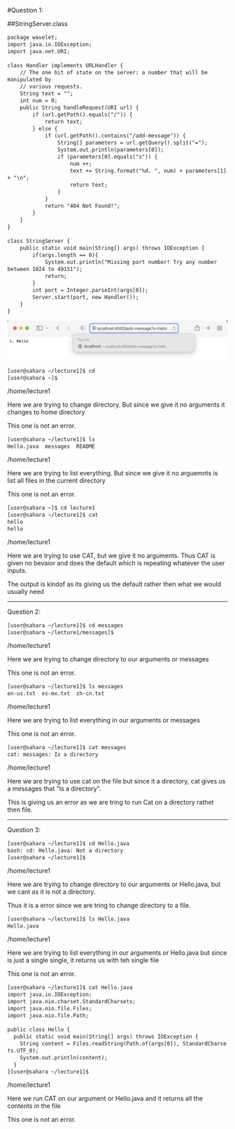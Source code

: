 #Question 1: 

##StringServer.class

```
package wavelet;
import java.io.IOException;
import java.net.URI;

class Handler implements URLHandler {
    // The one bit of state on the server: a number that will be manipulated by
    // various requests.
    String text = "";
    int num = 0;
    public String handleRequest(URI url) {
        if (url.getPath().equals("/")) {
            return text;
        } else {
            if (url.getPath().contains("/add-message")) {
                String[] parameters = url.getQuery().split("=");
                System.out.println(parameters[0]);
                if (parameters[0].equals("s")) {
                    num ++;
                    text += String.format("%d. ", num) + parameters[1] + "\n";
                    return text;
                }
            }
            return "404 Not Found!";
        }
    }
}

class StringServer {
    public static void main(String[] args) throws IOException {
        if(args.length == 0){
            System.out.println("Missing port number! Try any number between 1024 to 49151");
            return;
        }
        int port = Integer.parseInt(args[0]);
        Server.start(port, new Handler());
    }
}
```

![Image](Add1.png)
```
[user@sahara ~/lecture1]$ cd
[user@sahara ~]$
```
/home/lecture1

Here we are trying to change directory. But since 
we give it no arguments it changes to home directory

This one is not an error. 
```
[user@sahara ~/lecture1]$ ls
Hello.java  messages  README
```
/home/lecture1

Here we are trying to list everything. But since
we give it no arguemnts is list all files in the 
current directory

This one is not an error. 
```
[user@sahara ~]$ cd lecture1
[user@sahara ~/lecture1]$ cat
hello
hello
```
/home/lecture1

Here we are trying to use CAT, but we give it no 
arguments. Thus CAT is given no bevaior and does the default
which is repeating whatever the user inputs. 

The output is kindof as its giving us the default rather 
then what we would usually need

--------------------------------------------------
Question 2:
```
[user@sahara ~/lecture1]$ cd messages
[user@sahara ~/lecture1/messages]$
```
/home/lecture1

Here we are trying to change directory to our 
arguments or messages

This one is not an error. 
```
[user@sahara ~/lecture1]$ ls messages
en-us.txt  es-mx.txt  zh-cn.txt
```
/home/lecture1

Here we are trying to list everything in our 
arguments or messages

This one is not an error. 
```
[user@sahara ~/lecture1]$ cat messages
cat: messages: Is a directory
```
/home/lecture1

Here we are trying to use cat on the file but
since it a directory, cat gives us a messages 
that "Is a directory".

This is giving us an error as we are tring to run Cat
on a directory rathet then file. 

--------------------------------------------------
Question 3:
```
[user@sahara ~/lecture1]$ cd Hello.java
bash: cd: Hello.java: Not a directory
[user@sahara ~/lecture1]$
```
/home/lecture1

Here we are trying to change directory to our 
arguments or Hello.java, but we cant as it is 
not a directory. 

Thus it is a error since we are tring to change
directory to a file. 
```
[user@sahara ~/lecture1]$ ls Hello.java
Hello.java
```
/home/lecture1

Here we are trying to list everything in our 
arguments or Hello.java but since is just a single
single, it returns us with teh single file

This one is not an error. 
```
[user@sahara ~/lecture1]$ cat Hello.java
import java.io.IOException;
import java.nio.charset.StandardCharsets;
import java.nio.file.Files;
import java.nio.file.Path;

public class Hello {
  public static void main(String[] args) throws IOException {
    String content = Files.readString(Path.of(args[0]), StandardCharse
ts.UTF_8);    
    System.out.println(content);
  }
}[user@sahara ~/lecture1]$
```
/home/lecture1

Here we run CAT on our argument or Hello.java and it returns all the 
contents in the file

This one is not an error. 
